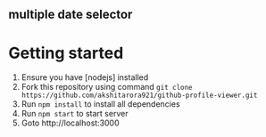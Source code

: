 ## multiple date selector

# Getting started
1. Ensure you have [nodejs] installed
2.  Fork this repository using command `git clone https://github.com/akshitarora921/github-profile-viewer.git`
3.	Run `npm install` to install all dependencies
4.	Run `npm start` to start server
5.	Goto http://localhost:3000
